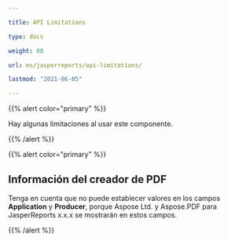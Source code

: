 ```yaml
---

title: API Limitations 

type: docs

weight: 80

url: es/jasperreports/api-limitations/

lastmod: "2021-06-05"

---
```




{{% alert color="primary" %}}



Hay algunas limitaciones al usar este componente.



{{% /alert %}}



{{% alert color="primary" %}}



## **Información del creador de PDF**

Tenga en cuenta que no puede establecer valores en los campos **Application** y **Producer**, porque Aspose Ltd. y Aspose.PDF para JasperReports x.x.x se mostrarán en estos campos.



{{% /alert %}}